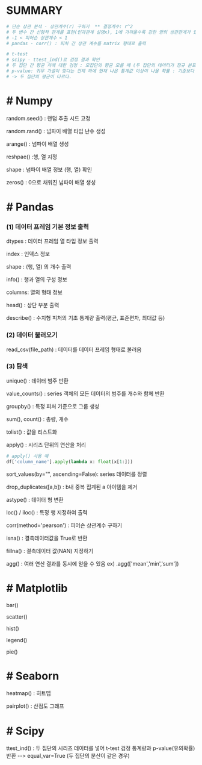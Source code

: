 # SUMMARY


```python
# 단순 상관 분석 - 상관계수(r) 구하기  ** 결정계수: r^2
# 두 변수 간 선형적 관계를 표현(인과관계 설명x), 1에 가까울수록 강한 양의 상관관계가 있음
# -1 < 피어슨 상관계수 < 1
# pandas - corr() : 피처 간 상관 계수를 matrix 형태로 출력
```


```python
# t-test
# scipy - ttest_ind()로 검정 결과 확인
# 두 집단 간 평균 차에 대한 검정 : 모집단의 평균 모를 때 (두 집단의 데이터가 정규 분포를 보일 때 신뢰도가 높은 검정 방식)
# p-value: 귀무 가설이 맞다는 전제 하에 현재 나온 통계값 이상이 나올 확률 : 기준보다 낮으면 귀무가설 기각, 결과 차이는 통계적으로 유의미
# -> 두 집단의 평균이 다르다.
```

# # Numpy

random.seed() : 랜덤 추출 시드 고정

random.rand() : 넘파이 배열 타입 난수 생성

arange() : 넘파이 배열 생성

reshpae() :행, 열 지정

shape : 넘파이 배열 정보 (행, 열) 확인

zeros() : 0으로 채워진 넘파이 배열 생성




# # Pandas

### (1) 데이터 프레임 기본 정보 출력

dtypes : 데이터 프레임 열 타입 정보 출력

index : 인덱스 정보

shape : (행, 열) 의 개수 출력

info() : 행과 열의 구성 정보

columns: 열의 형태 정보

head() : 상단 부분 출력

describe() : 수치형 피처의 기초 통계량 출력(평균, 표준편차, 최대값 등)


### (2) 데이터 불러오기

read_csv(file_path) : 데이터를 데이터 프레임 형태로 불러옴

### (3) 탐색

unique() : 데이터 범주 반환

value_counts() : series 객체의 모든 데이터의 범주를 개수와 함께 반환

groupby() : 특정 피처 기준으로 그룹 생성

sum(), count() : 총량, 개수

tolist() : 값을 리스트화

apply() : 시리즈 단위의 연산을 처리
 


```python
# apply() 사용 예
df['column_name'].apply(lambda x: float(x[1:]))
```

sort_values(by="", ascending=False): series 데이터를 정렬

drop_duplicates([a,b]) : b내 중복 집계된 a 아이템을 제거

astype() : 데이터 형 변환

loc() / iloc() : 특정 행 지정하여 출력

corr(method='pearson') : 피어슨 상관계수 구하기

isna() : 결측데이터값을 True로 반환

fillna() : 결측데이터 값(NAN) 지정하기

agg() : 여러 연산 결과를 동시에 얻을 수 있음 ex) .agg(['mean','min','sum'])


# # Matplotlib

bar()

scatter()

hist()

legend()

pie()

# # Seaborn

heatmap() : 히트맵

pairplot() : 산점도 그래프

# # Scipy

ttest_ind() : 두 집단의 시리즈 데이터를 넣어 t-test 검정 통계량과 p-value(유의확률) 반환 --> equal_var=True (두 집단의 분산이 같은 경우)


```python

```
